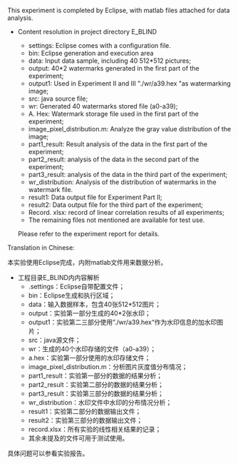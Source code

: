 This experiment is completed by Eclipse, with matlab files attached for data analysis.

- Content resolution in project directory E_BLIND
  - settings: Eclipse comes with a configuration file.
  - bin: Eclipse generation and execution area
  - data: Input data sample, including 40 512*512 pictures;
  - output: 40*2 watermarks generated in the first part of the experiment;
  - output1: Used in Experiment II and III "./wr/a39.hex "as watermarking image;
  - src: java source file;
  - wr: Generated 40 watermarks stored file (a0-a39);
  - A. Hex: Watermark storage file used in the first part of the experiment;
  - image_pixel_distribution.m: Analyze the gray value distribution of the image;
  - part1_result: Result analysis of the data in the first part of the experiment;
  - part2_result: analysis of the data in the second part of the experiment;
  - part3_result: analysis of the data in the third part of the experiment;
  - wr_distribution: Analysis of the distribution of watermarks in the watermark file.
  - result1: Data output file for Experiment Part II;
  - result2: Data output file for the third part of the experiment;
  - Record. xlsx: record of linear correlation results of all experiments;
  - The remaining files not mentioned are available for test use.
  
  Please refer to the experiment report for details.


Translation in Chinese:

本实验使用Eclipse完成，内附matlab文件用来数据分析。

- 工程目录E_BLIND内内容解析
  - .settings：Eclipse自带配置文件；
  - bin：Eclipse生成和执行区域；
  - data：输入数据样本，包含40张512*512图片；
  - output：实验第一部分生成的40*2张水印；
  - output1：实验第二三部分使用”./wr/a39.hex“作为水印信息的加水印图片；
  - src：java源文件；
  - wr：生成的40个水印存储的文件（a0-a39）；
  - a.hex：实验第一部分使用的水印存储文件；
  - image_pixel_distribution.m：分析图片灰度值分布情况；
  - part1_result：实验第一部分的数据的结果分析；
  - part2_result：实验第二部分的数据的结果分析；
  - part3_result：实验第三部分的数据的结果分析；
  - wr_distribution：水印文件中水印的分布情况分析；
  - result1：实验第二部分的数据输出文件；
  - result2：实验第三部分的数据输出文件；
  - record.xlsx：所有实验的线性相关结果的记录；
  - 其余未提及的文件可用于测试使用。

具体问题可以参看实验报告。
